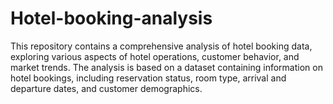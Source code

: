 # Hotel-booking-analysis
 This repository contains a comprehensive analysis of hotel booking data, exploring various aspects of hotel operations, customer behavior, and market trends. The analysis is based on a dataset containing information on hotel bookings, including reservation status, room type, arrival and departure dates, and customer demographics.

